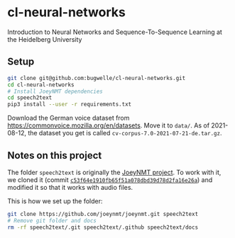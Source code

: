 # cl-neural-networks

Introduction to Neural Networks and Sequence-To-Sequence Learning at the Heidelberg University

## Setup

```sh
git clone git@github.com:bugwelle/cl-neural-networks.git
cd cl-neural-networks
# Install JoeyNMT dependencies
cd speech2text
pip3 install --user -r requirements.txt
```

Download the German voice dataset from <https://commonvoice.mozilla.org/en/datasets>.
Move it to `data/`. As of 2021-08-12, the dataset you get is called `cv-corpus-7.0-2021-07-21-de.tar.gz`.


## Notes on this project

The folder `speech2text` is originally the [JoeyNMT project](https://github.com/joeynmt/joeynmt.git).
To work with it, we cloned it (commit [`c53f64e1910fb65f51a078dbd39d78d2fa16e26a`](https://github.com/joeynmt/joeynmt/tree/c53f64e1910fb65f51a078dbd39d78d2fa16e26a)) and modified it so that it works with audio files.

This is how we set up the folder:

```sh
git clone https://github.com/joeynmt/joeynmt.git speech2text
# Remove git folder and docs
rm -rf speech2text/.git speech2text/.github speech2text/docs
```
